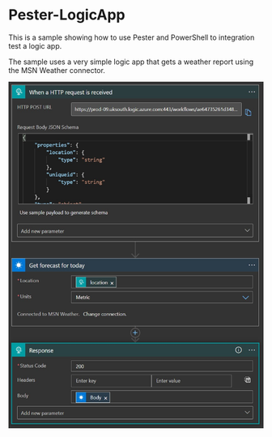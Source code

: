 # Pester-LogicApp
This is a sample showing how to use Pester and PowerShell to integration test a logic app.

The sample uses a very simple logic app that gets a weather report using the MSN Weather connector.

 ![The logic app overview](https://github.com/martinkearn/Pester-LogicApp/raw/main/Logic%20App%20Template/LogicAppOverview.jpg)
